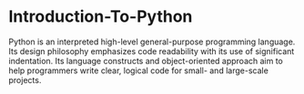 # Introduction-To-Python
Python is an interpreted high-level general-purpose programming language. Its design philosophy emphasizes code readability with its use of significant indentation. Its language constructs and object-oriented approach aim to help programmers write clear, logical code for small- and large-scale projects.
